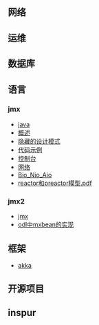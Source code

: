 ## 网络
<!-- - [虚拟网络](work/note/net/README.md)
    - [vlan](work/note/net/vlan.md)
    - [vxlan](work/note/net/vxlan.md)

- [传统网络](README.md)
    - [名词解释](README.md) -->

## 运维
  <!-- - [git-tips](git-tips/README.md) -->

## 数据库
  <!-- - [Introduction](README.md) -->

## 语言

### jmx
- [java](语言/java/README.md)
- [概述](语言/io/1概述.md)
- [隐藏的设计模式](语言/io/2隐藏的设计模式.md)
- [代码示例](语言/io/3代码示例.md)
- [控制台](语言/io/4控制台.md)
- [网络](语言/io/5网络Io.md)
- [Bio_Nio_Aio](语言/io/6Bio_Nio_Aio.md)
- [reactor和preactor模型.pdf](语言/io/7reactor和preactor模型.pdf)  
### jmx2
- [jmx](jmx/1JMX.md)
- [odl中mxbean的实现](语言/io/2odl中mxbean的实现.md)


## 框架 
- [akka](框架/akka/README.md)

## 开源项目
  <!-- - [gitbook](work/note/openCode/README.md)
    - [安装使用](work/note/openCode/gitbook.md)
    - [插件](work/note/openCode/gitbook2.md)

  - [odl](work/note/odl/README.md)
    - [netvirt](work/note/odl/netvirt/README.md)
      - [neutronvpn](work/note/odl/netvirt/neutronvpn.md)

  - [openstack](work/note/openstack/README.md)
    - [错误集锦](work/note/openstack/error.md) -->


## inspur
  <!-- - [overlay](README.md)
    - [架构](work/note/inspur/overlay/framework.md)
    - [分析](work/note/inspur/overlay/analysis.md) -->


